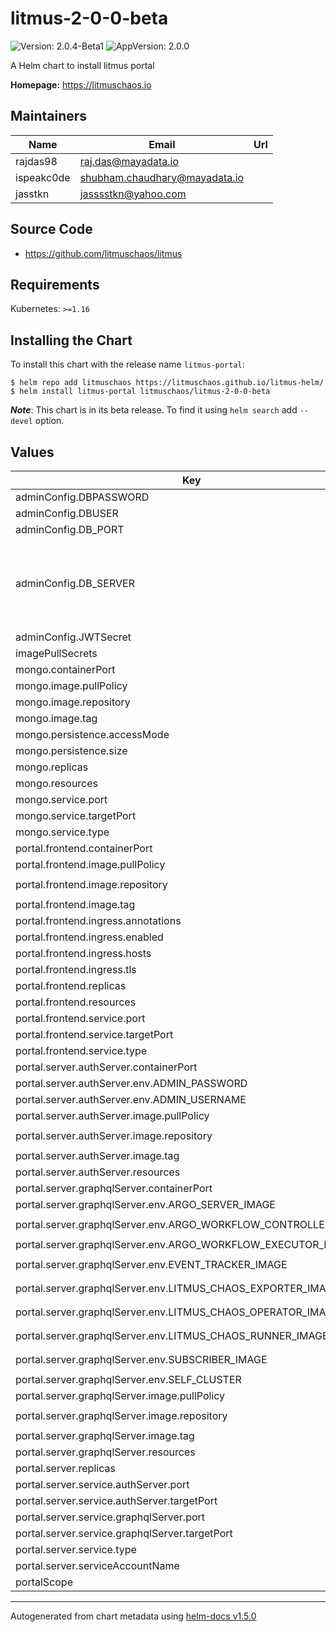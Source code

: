 # litmus-2-0-0-beta

![Version: 2.0.4-Beta1](https://img.shields.io/badge/Version-2.0.4--Beta1-informational?style=flat-square) ![AppVersion: 2.0.0](https://img.shields.io/badge/AppVersion-2.0.0-informational?style=flat-square)

A Helm chart to install litmus portal

**Homepage:** <https://litmuschaos.io>

## Maintainers

| Name | Email | Url |
| ---- | ------ | --- |
| rajdas98 | raj.das@mayadata.io |  |
| ispeakc0de | shubham.chaudhary@mayadata.io |  |
| jasstkn | jasssstkn@yahoo.com |  |

## Source Code

* <https://github.com/litmuschaos/litmus>

## Requirements

Kubernetes: `>=1.16`

## Installing the Chart

To install this chart with the release name `litmus-portal`:

```console
$ helm repo add litmuschaos https://litmuschaos.github.io/litmus-helm/
$ helm install litmus-portal litmuschaos/litmus-2-0-0-beta
```

***Note***: This chart is in its beta release. To find it using `helm search` add `--devel` option.

## Values

| Key | Type | Default | Description |
|-----|------|---------|-------------|
| adminConfig.DBPASSWORD | string | `"1234"` |  |
| adminConfig.DBUSER | string | `"admin"` |  |
| adminConfig.DB_PORT | string | `"27017"` |  |
| adminConfig.DB_SERVER | string | `""` | leave empty if uses Mongo DB deployed by this chart |
| adminConfig.JWTSecret | string | `"litmus-portal@123"` |  |
| imagePullSecrets | list | `[]` |  |
| mongo.containerPort | int | `27017` |  |
| mongo.image.pullPolicy | string | `"Always"` |  |
| mongo.image.repository | string | `"mongo"` |  |
| mongo.image.tag | string | `"4.2.8"` |  |
| mongo.persistence.accessMode | string | `"ReadWriteOnce"` |  |
| mongo.persistence.size | string | `"20Gi"` |  |
| mongo.replicas | int | `1` |  |
| mongo.resources | object | `{}` |  |
| mongo.service.port | int | `27017` |  |
| mongo.service.targetPort | int | `27017` |  |
| mongo.service.type | string | `"ClusterIP"` |  |
| portal.frontend.containerPort | int | `8080` |  |
| portal.frontend.image.pullPolicy | string | `"Always"` |  |
| portal.frontend.image.repository | string | `"litmuschaos/litmusportal-frontend"` |  |
| portal.frontend.image.tag | string | `"2.0.0-Beta1"` |  |
| portal.frontend.ingress.annotations | object | `{}` |  |
| portal.frontend.ingress.enabled | bool | `false` |  |
| portal.frontend.ingress.hosts | list | `[]` |  |
| portal.frontend.ingress.tls | list | `[]` |  |
| portal.frontend.replicas | int | `1` |  |
| portal.frontend.resources | object | `{}` |  |
| portal.frontend.service.port | int | `9091` |  |
| portal.frontend.service.targetPort | int | `8080` |  |
| portal.frontend.service.type | string | `"NodePort"` |  |
| portal.server.authServer.containerPort | int | `3000` |  |
| portal.server.authServer.env.ADMIN_PASSWORD | string | `"litmus"` |  |
| portal.server.authServer.env.ADMIN_USERNAME | string | `"admin"` |  |
| portal.server.authServer.image.pullPolicy | string | `"Always"` |  |
| portal.server.authServer.image.repository | string | `"litmuschaos/litmusportal-auth-server"` |  |
| portal.server.authServer.image.tag | string | `"2.0.0-Beta1"` |  |
| portal.server.authServer.resources | object | `{}` |  |
| portal.server.graphqlServer.containerPort | int | `8080` |  |
| portal.server.graphqlServer.env.ARGO_SERVER_IMAGE | string | `"argoproj/argocli:v2.9.3"` |  |
| portal.server.graphqlServer.env.ARGO_WORKFLOW_CONTROLLER_IMAGE | string | `"argoproj/workflow-controller:v2.9.3"` |  |
| portal.server.graphqlServer.env.ARGO_WORKFLOW_EXECUTOR_IMAGE | string | `"argoproj/argoexec:v2.9.3"` |  |
| portal.server.graphqlServer.env.EVENT_TRACKER_IMAGE | string | `"litmuschaos/litmusportal-event-tracker:2.0.0-Beta1"` |  |
| portal.server.graphqlServer.env.LITMUS_CHAOS_EXPORTER_IMAGE | string | `"litmuschaos/chaos-exporter:1.13.2"` |  |
| portal.server.graphqlServer.env.LITMUS_CHAOS_OPERATOR_IMAGE | string | `"litmuschaos/chaos-operator:1.13.2"` |  |
| portal.server.graphqlServer.env.LITMUS_CHAOS_RUNNER_IMAGE | string | `"litmuschaos/chaos-runner:1.13.2"` |  |
| portal.server.graphqlServer.env.SUBSCRIBER_IMAGE | string | `"litmuschaos/litmusportal-subscriber:2.0.0-Beta1"` |  |
| portal.server.graphqlServer.env.SELF_CLUSTER | string | `"true"` |  |
| portal.server.graphqlServer.image.pullPolicy | string | `"Always"` |  |
| portal.server.graphqlServer.image.repository | string | `"litmuschaos/litmusportal-server"` |  |
| portal.server.graphqlServer.image.tag | string | `"2.0.0-Beta1"` |  |
| portal.server.graphqlServer.resources | object | `{}` |  |
| portal.server.replicas | int | `1` |  |
| portal.server.service.authServer.port | int | `9003` |  |
| portal.server.service.authServer.targetPort | int | `3000` |  |
| portal.server.service.graphqlServer.port | int | `9002` |  |
| portal.server.service.graphqlServer.targetPort | int | `8080` |  |
| portal.server.service.type | string | `"NodePort"` |  |
| portal.server.serviceAccountName | string | `"litmus-server-account"` |  |
| portalScope | string | `"cluster"` |  |

----------------------------------------------
Autogenerated from chart metadata using [helm-docs v1.5.0](https://github.com/norwoodj/helm-docs/releases/v1.5.0)
